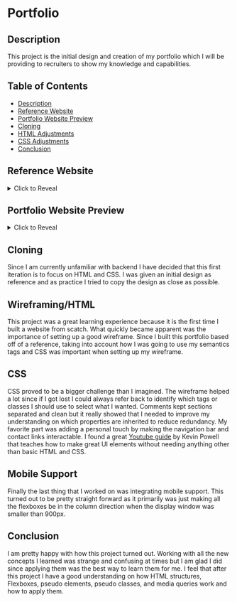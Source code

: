 # Portfolio

## Description
This project is the initial design and creation of my portfolio which I will be providing to recruiters to show my knowledge and capabilities. 


## Table of Contents
- [Description](#description)
- [Reference Website](#reference-website)
- [Portfolio Website Preview](#portfolio-website-preview)
- [Cloning](#cloning)
- [HTML Adjustments](#Wireframing/HTML)
- [CSS Adjustments](#css)
- [Conclusion](#conclusion)

## Reference Website

<details>
<summary>Click to Reveal</summary>

![Screenshot of Reference Website](assets/targetpreview.png)

</details>

## Portfolio Website Preview

<details>
<summary>Click to Reveal</summary>

[![Screenshot of Portfolio Website](assets/websitepreview.png)](https://jonathan6.github.io/Portfolio/)
Click the preview to be redirected to the website!

</details>

## Cloning
Since I am currently unfamiliar with backend I have decided that this first iteration is to focus on HTML and CSS. I was given an initial design as reference and as practice I tried to copy the design as close as possible.

## Wireframing/HTML
This project was a great learning experience because it is the first time I built a website from scatch. What quickly became apparent was the importance of setting up a good wireframe. Since I built this portfolio based off of a reference, taking into account how I was going to use my semantics tags and CSS was important when setting up my wireframe.

## CSS
CSS proved to be a bigger challenge than I imagined. The wireframe helped a lot since if I got lost I could always refer back to identify which tags or classes I should use to select what I wanted. Comments kept sections separated and clean but it really showed that I needed to improve my understanding on which properties are inherited to reduce redundancy. My favorite part was adding a personal touch by making the navigation bar and contact links interactable. I found a great [Youtube guide](https://youtu.be/FEmysQARWFU) by Kevin Powell that teaches how to make great UI elements without needing anything other than basic HTML and CSS.

## Mobile Support
Finally the last thing that I worked on was integrating mobile support. This turned out to be pretty straight forward as it primarily was just making all the flexboxes be in the column direction when the display window was smaller than 900px. 

## Conclusion
I am pretty happy with how this project turned out. Working with all the new concepts I learned was strange and confusing at times but I am glad I did since applying them was the best way to learn them for me. I feel that after this project I have a good understanding on how HTML structures, Flexboxes, pseudo elements, pseudo classes, and media queries work and how to apply them.